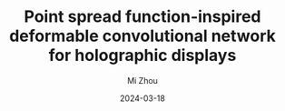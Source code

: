 ---
layout: post
title:  "Point spread function-inspired deformable convolutional network for holographic displays"
date:   2024-03-18 
image: /images/PSFCGH.png
categories: research
author: "Mi Zhou"
authors: "<strong>Mi Zhou</strong>, Shuming Jiao, Praneeth Chakravarthula, Yang Yue, Ping Su, Ercan Engin Kuruoğlu, Zihan Geng"
venue: "Advanced Fiber Laser Conference"
website: https://doi.org/10.1117/12.3023146
---